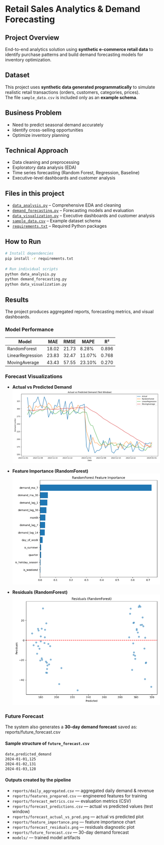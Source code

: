 # Retail Sales Analytics & Demand Forecasting

## Project Overview
End-to-end analytics solution using **synthetic e-commerce retail data** to identify purchase patterns and build demand forecasting models for inventory optimization.

## Dataset
This project uses **synthetic data generated programmatically** to simulate realistic retail transactions (orders, customers, categories, prices).  
The file `sample_data.csv` is included only as an **example schema**.

## Business Problem
- Need to predict seasonal demand accurately  
- Identify cross-selling opportunities  
- Optimize inventory planning  

## Technical Approach
- Data cleaning and preprocessing  
- Exploratory data analysis (EDA)  
- Time series forecasting (Random Forest, Regression, Baseline)  
- Executive-level dashboards and customer analysis  

## Files in this project
- [`data_analysis.py`](data_analysis.py) – Comprehensive EDA and cleaning  
- [`demand_forecasting.py`](demand_forecasting.py) – Forecasting models and evaluation  
- [`data_visualization.py`](data_visualization.py) – Executive dashboards and customer analysis  
- [`sample_data.csv`](sample_data.csv) – Example dataset schema  
- [`requirements.txt`](requirements.txt) – Required Python packages  

## How to Run
```bash
# Install dependencies
pip install -r requirements.txt

# Run individual scripts
python data_analysis.py
python demand_forecasting.py
python data_visualization.py
```
## Results

The project produces aggregated reports, forecasting metrics, and visual dashboards.

### Model Performance

| Model            |   MAE  |  RMSE  |  MAPE  |   R²   |
|------------------|--------|--------|--------|--------|
| RandomForest     | 18.02  | 21.73  |  8.28% | 0.896  |
| LinearRegression | 23.83  | 32.47  | 11.07% | 0.768  |
| MovingAverage    | 43.43  | 57.55  | 23.10% | 0.270  |

### Forecast Visualizations

- **Actual vs Predicted Demand**
  ![Forecast Actual vs Predicted](reports/forecast_actual_vs_pred.png)

- **Feature Importance (RandomForest)**
  ![Feature Importance](reports/feature_importance.png)

- **Residuals (RandomForest)**
  ![Residuals](reports/forecast_residuals.png)

### Future Forecast

The system also generates a **30-day demand forecast** saved as: reports/future_forecast.csv
#### Sample structure of `future_forecast.csv`

```csv
date,predicted_demand
2024-01-01,125
2024-01-02,131
2024-01-03,128
```
#### Outputs created by the pipeline
- `reports/daily_aggregated.csv` — aggregated daily demand & revenue  
- `reports/features_prepared.csv` — engineered features for training  
- `reports/forecast_metrics.csv` — evaluation metrics (CSV)  
- `reports/forecast_predictions.csv` — actual vs predicted values (test window)  
- `reports/forecast_actual_vs_pred.png` — actual vs predicted plot  
- `reports/feature_importance.png` — feature importance chart  
- `reports/forecast_residuals.png` — residuals diagnostic plot  
- `reports/future_forecast.csv` — 30-day demand forecast  
- `models/` — trained model artifacts
